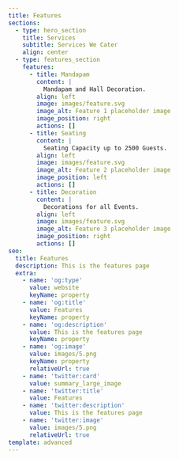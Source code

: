 ```yaml
---
title: Features
sections:
  - type: hero_section
    title: Services
    subtitle: Services We Cater
    align: center
  - type: features_section
    features:
      - title: Mandapam
        content: |
          Mandapam and Hall Decoration.
        align: left
        image: images/feature.svg
        image_alt: Feature 1 placeholder image
        image_position: right
        actions: []
      - title: Seating
        content: |
          Seating Capacity up to 2500 Guests.
        align: left
        image: images/feature.svg
        image_alt: Feature 2 placeholder image
        image_position: left
        actions: []
      - title: Decoration
        content: |
          Decorations for all Events.
        align: left
        image: images/feature.svg
        image_alt: Feature 3 placeholder image
        image_position: right
        actions: []
seo:
  title: Features
  description: This is the features page
  extra:
    - name: 'og:type'
      value: website
      keyName: property
    - name: 'og:title'
      value: Features
      keyName: property
    - name: 'og:description'
      value: This is the features page
      keyName: property
    - name: 'og:image'
      value: images/5.png
      keyName: property
      relativeUrl: true
    - name: 'twitter:card'
      value: summary_large_image
    - name: 'twitter:title'
      value: Features
    - name: 'twitter:description'
      value: This is the features page
    - name: 'twitter:image'
      value: images/5.png
      relativeUrl: true
template: advanced
---
```

